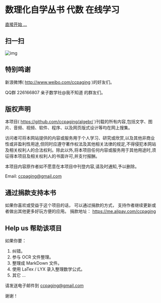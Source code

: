 数理化自学丛书 代数 在线学习
=====

[直接开始 ...](http://github.com/ccpaging/algebr/)

扫一扫
----

![img](images/qrc.png) 

特别鸣谢
----

新浪微博( <http://www.weibo.com/ccpaging> )的好友们。

QQ群 226166807 亲子数学社@我不知道 的群友们。

版权声明
----
本项目( <https://github.com/ccpaging/algebr/> )刊载的所有内容,包括文字、图片、音频、视频、软件、程序、以及网页版式设计等均在网上搜集。

访问者可将本网站提供的内容或服务用于个人学习、研究或欣赏,以及其他非商业性或非盈利性用途,但同时应遵守著作权法及其他相关法律的规定,不得侵犯本网站及相关权利人的合法权利。除此以外,将本项目任何内容或服务用于其他用途时,须征得本项目及相关权利人的书面许可,并支付报酬。

本项目内容原作者如不愿意在本项目中刊登内容,请及时通知,予以删除。

Email: <ccpaging@gmail.com>

通过捐款支持本书
----
如果你喜欢或受益于这个项目的话， 可以通过捐款的方式， 支持作者继续更新或者做出其他更多好玩方便的应用。 
捐款地址： <https://me.alipay.com/ccpaging>

Help us 帮助该项目
----
如果你要：

1. 纠错。
2. 参与 OCR 文件整理。
3. 整理成 MarkDown 文件。
4. 使用 LaTex / LYX 录入整理数学公式。
5. 其它 ...

请发送电子邮件到 <ccpaging@gmail.com>

谢谢！
